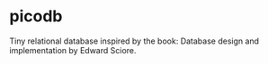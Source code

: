 # picodb
Tiny relational database inspired by the book: Database design and implementation by Edward Sciore.
